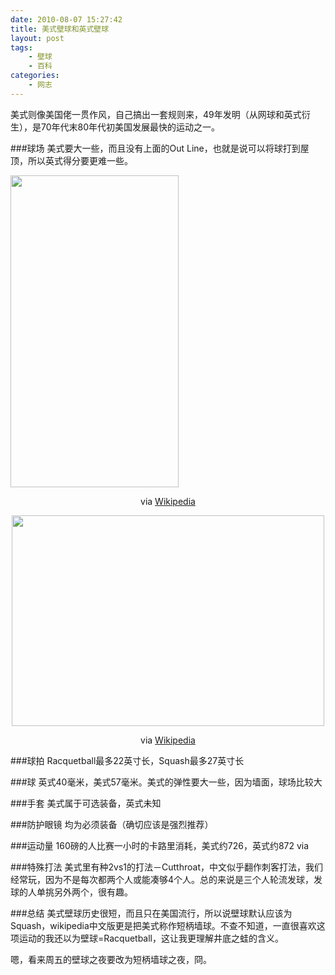 ```yaml
---
date: 2010-08-07 15:27:42
title: 美式壁球和英式壁球
layout: post
tags:
    - 壁球
    - 百科
categories:
    - 网志
---
```

美式则像美国佬一贯作风，自己搞出一套规则来，49年发明（从网球和英式衍生），是70年代末80年代初美国发展最快的运动之一。

###球场
美式要大一些，而且没有上面的Out Line，也就是说可以将球打到屋顶，所以英式得分要更难一些。

<img class="aligncenter" title="Racquetball" src="https://lh4.googleusercontent.com/-lsfdjzPmGts/TYL34r-_J_I/AAAAAAABifI/FB2M47oq8Js/s800/racquetballcourtdimensions.png" alt="" width="269" height="499" />
<p style="text-align: center;">via <a href="http://en.wikipedia.org/wiki/Racquetball">Wikipedia</a></p>
<p style="text-align: center;"><a href="https://lh3.googleusercontent.com/_JkjZvHYNoXw/TYL34sS2aCI/AAAAAAABM9Q/wBcBpVh-FQ4/s800/1000px-squash_court-svg.png"><img class="alignnone" title="Squash" src="https://lh3.googleusercontent.com/-B2y4TWhRpk4/TYL34sS2aCI/AAAAAAABifI/DWwR6DLPrEE/s800/1000px-squash_court-svg.png" alt="" width="500" height="337" /></a></p>
<p style="text-align: center;">via <a href="http://en.wikipedia.org/wiki/Squash_(sport)">Wikipedia</a></p>

###球拍
Racquetball最多22英寸长，Squash最多27英寸长

###球
英式40毫米，美式57毫米。美式的弹性要大一些，因为墙面，球场比较大

###手套
美式属于可选装备，英式未知

###防护眼镜
均为必须装备（确切应该是强烈推荐）

###运动量
160磅的人比赛一小时的卡路里消耗，美式约726，英式约872 via

###特殊打法
美式里有种2vs1的打法－Cutthroat，中文似乎翻作刺客打法，我们经常玩，因为不是每次都两个人或能凑够4个人。总的来说是三个人轮流发球，发球的人单挑另外两个，很有趣。

###总结
美式壁球历史很短，而且只在美国流行，所以说壁球默认应该为Squash，wikipedia中文版更是把美式称作短柄墙球。不查不知道，一直很喜欢这项运动的我还以为壁球=Racquetball，这让我更理解井底之蛙的含义。

嗯，看来周五的壁球之夜要改为短柄墙球之夜，冏。
